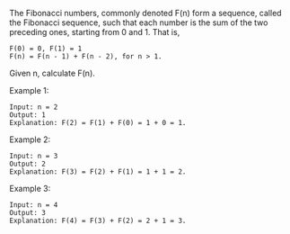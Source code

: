 The Fibonacci numbers, commonly denoted F(n) form a sequence, called the Fibonacci sequence, such that each number is the sum of the two preceding ones, starting from 0 and 1. That is,

``` 
F(0) = 0, F(1) = 1
F(n) = F(n - 1) + F(n - 2), for n > 1.
```
Given n, calculate F(n).

 

Example 1:
``` 
Input: n = 2
Output: 1
Explanation: F(2) = F(1) + F(0) = 1 + 0 = 1.
```
Example 2:
``` 
Input: n = 3
Output: 2
Explanation: F(3) = F(2) + F(1) = 1 + 1 = 2.
```

Example 3:
``` 
Input: n = 4
Output: 3
Explanation: F(4) = F(3) + F(2) = 2 + 1 = 3.

```
 
